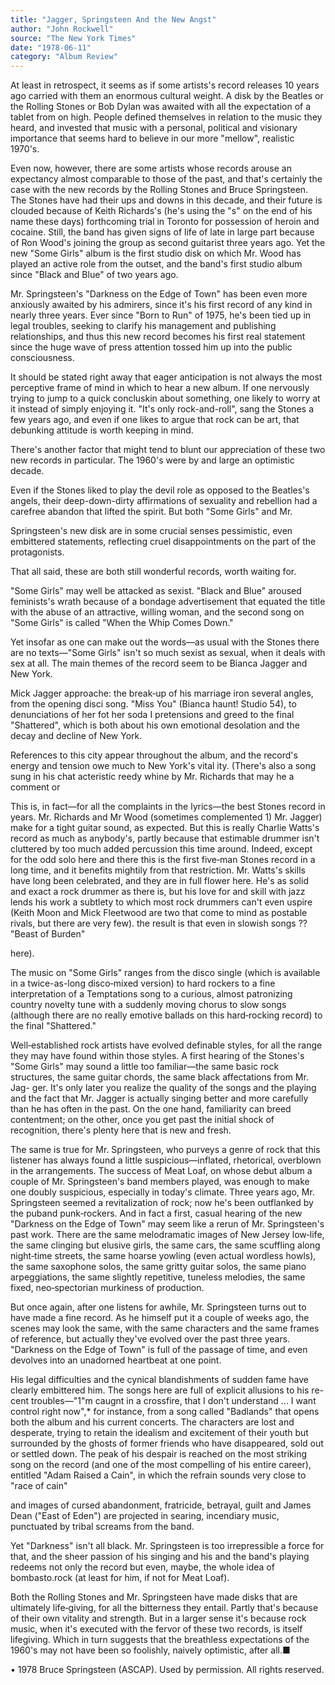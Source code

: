 ```yaml
---
title: "Jagger, Springsteen And the New Angst"
author: "John Rockwell"
source: "The New York Times"
date: "1978-06-11"
category: "Album Review"
---
```


At least in retrospect, it seems as if some artists's record releases 10 years ago carried with them an enormous cultural weight. A disk by the Beatles or the Rolling Stones or Bob Dylan was awaited with all the expectation of a tablet from on high. People defined themselves in relation to the music they heard, and invested that music with a personal, political and visionary importance that seems hard to believe in our more "mellow", realistic 1970's.

Even now, however, there are some artists whose records arouse an expectancy almost comparable to those of the past, and that's certainly the case with the new records by the Rolling Stones and Bruce Springsteen. The Stones have had their ups and downs in this decade, and their future is clouded because of Keith Richards's (he's using the "s" on the end of his name these days) forthcoming trial in Toronto for possession of heroin and cocaine. Still, the band has given signs of life of late in large part because of Ron Wood's joining the group as second guitarist three years ago. Yet the new "Some Girls" album is the first studio disk on which Mr. Wood has played an active role from the outset, and the band's first studio album since "Black and Blue" of two years ago.

Mr. Springsteen's "Darkness on the Edge of Town" has been even more anxiously awaited by his admirers, since it's his first record of any kind in nearly three years. Ever since "Born to Run" of 1975, he's been tied up in legal troubles, seeking to clarify his management and publishing relationships, and thus this new record becomes his first real statement since the huge wave of press attention tossed him up into the public consciousness.

It should be stated right away that eager anticipation is not always the most perceptive frame of mind in which to hear a new album. If one nervously trying to jump to a quick concluskin about something, one likely to worry at it instead of simply enjoying it. "It's only rock-and-roll", sang the Stones a few years ago, and even if one likes to argue that rock can be art, that debunking attitude is worth keeping in mind.

There's another factor that might tend to blunt our appreciation of these two new records in particular. The 1960's were by and large an optimistic decade.

Even if the Stones liked to play the devil role as opposed to the Beatles's angels, their deep-down-dirty affirmations of sexuality and rebellion had a carefree abandon that lifted the spirit. But both "Some Girls" and Mr.

Springsteen's new disk are in some crucial senses pessimistic, even embittered statements, reflecting cruel disappointments on the part of the protagonists.

That all said, these are both still wonderful records, worth waiting for.

"Some Girls" may well be attacked as sexist. "Black and Blue" aroused feminists's wrath because of a bondage advertisement that equated the title with the abuse of an attractive, willing woman, and the second song on "Some Girls" is called "When the Whip Comes Down."

Yet insofar as one can make out the words—as usual with the Stones there are no texts—"Some Girls" isn't so much sexist as sexual, when it deals with sex at all. The main themes of the record seem to be Bianca Jagger and New York.

Mick Jagger approache: the break‐up of his marriage iron several angles, from the opening disci song. "Miss You" (Bianca haunt! Studio 54), to denunciations of her fot her soda I pretensions and greed to the final "Shattered", which is both about his own emotional desolation and the decay and decline of New York.

References to this city appear throughout the album, and the record's energy and tension owe much to New York's vital ity. (There's also a song sung in his chat acteristic reedy whine by Mr. Richards that may he a comment or

This is, in fact—for all the complaints in the lyrics—the best Stones record in years. Mr. Richards and Mr Wood (sometimes complemented 1) Mr. Jagger) make for a tight guitar sound, as expected. But this is really Charlie Watts's record as much as anybody's, partly because that estimable drummer isn't cluttered by too much added percussion this time around. Indeed, except for the odd solo here and there this is the first five‐man Stones record in a long time, and it benefits mightily from that restriction. Mr. Watts's skills have long been celebrated, and they are in full flower here. He's as solid and exact a rock drummer as there is, but his love for and skill with jazz lends his work a subtlety to which most rock drummers can't even uspire (Keith Moon and Mick Fleetwood are two that come to mind as postable rivals, but there are very few). the result is that even in slowish songs ?? "Beast of Burden"

here).

The music on "Some Girls" ranges from the disco single (which is available in a twice-as-long disco‐mixed version) to hard rockers to a fine interpretation of a Temptations song to a curious, almost patronizing country novelty tune with a suddenly moving chorus to slow songs (although there are no really emotive ballads on this hard‐rocking record) to the final "Shattered."

Well‐established rock artists have evolved definable styles, for all the range they may have found within those styles. A first hearing of the Stones's "Some Girls" may sound a little too familiar—the same basic rock structures, the same guitar chords, the same black affectations from Mr. Jag- ger. It's only later you realize the quality of the songs and the playing and the fact that Mr. Jagger is actually singing better and more carefully than he has often in the past. On the one hand, familiarity can breed contentment; on the other, once you get past the initial shock of recognition, there's plenty here that is new and fresh.

The same is true for Mr. Springsteen, who purveys a genre of rock that this listener has always found a little suspicious—inflated, rhetorical, overblown in the arrangements. The success of Meat Loaf, on whose debut album a couple of Mr. Springsteen's band members played, was enough to make one doubly suspicious, especially in today's climate. Three years ago, Mr. Springsteen seemed a revitalization of rock; now he's been outflanked by the puband punk‐rockers. And in fact a first, casual hearing of the new "Darkness on the Edge of Town" may seem like a rerun of Mr. Springsteen's past work. There are the same melodramatic images of New Jersey low‐life, the same clinging but elusive girls, the same cars, the same scuffling along night‐time streets, the same hoarse yowling (even actual wordless howls), the same saxophone solos, the same gritty guitar solos, the same piano arpeggiations, the same slightly repetitive, tuneless melodies, the same fixed, neo‐spectorian murkiness of production.

But once again, after one listens for awhile, Mr. Springsteen turns out to have made a fine record. As he himself put it a couple of weeks ago, the scenes may look the same, with the same characters and the same frames of reference, but actually they've evolved over the past three years. "Darkness on the Edge of Town" is full of the passage of time, and even devolves into an unadorned heartbeat at one point.

His legal difficulties and the cynical blandishments of sudden fame have clearly embittered him. The songs here are full of explicit allusions to his re- cent troubles—"1"m caugnt in a crossfire, that I don't understand ... I want control right now",\* for instance, from a song called "Badlands" that opens both the album and his current concerts. The characters are lost and desperate, trying to retain the idealism and excitement of their youth but surrounded by the ghosts of former friends who have disappeared, sold out or settled down. The peak of his despair is reached on the most striking song on the record (and one of the most compelling of his entire career), entitled "Adam Raised a Cain", in which the refrain sounds very close to "race of cain"

and images of cursed abandonment, fratricide, betrayal, guilt and James Dean ("East of Eden") are projected in searing, incendiary music, punctuated by tribal screams from the band.

Yet "Darkness" isn't all black. Mr. Springsteen is too irrepressible a force for that, and the sheer passion of his singing and his and the band's playing redeems not only the record but even, maybe, the whole idea of bombasto.rock (at least for him, if not for Meat Loaf).

Both the Rolling Stones and Mr. Springsteen have made disks that are ultimately life‐giving, for all the bitterness they entail. Partly that's because of their own vitality and strength. But in a larger sense it's because rock music, when it's executed with the fervor of these two records, is itself lifegiving. Which in turn suggests that the breathless expectations of the 1960's may not have been so foolishly, naively optimistic, after all.■

• 1978 Bruce Springsteen (ASCAP). Used by permission. All rights reserved.
